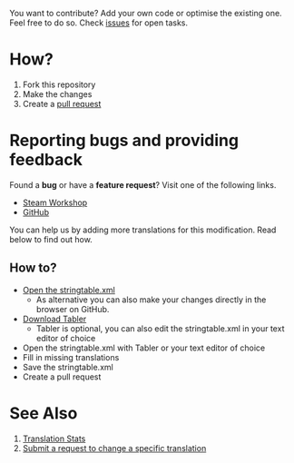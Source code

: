 You want to contribute? Add your own code or optimise the existing one. Feel free to do so.
Check [issues](https://github.com/RevoArma3/3den-Enhanced/issues) for open tasks.

# How?
1. Fork this repository
2. Make the changes
3. Create a [pull request](https://github.com/RevoArma3/3den-Enhanced/pulls)

# Reporting bugs and providing feedback
Found a **bug** or have a **feature request**? Visit one of the following links.

* [Steam Workshop](https://steamcommunity.com/sharedfiles/filedetails/?id=623475643)
* [GitHub](https://github.com/RevoArma3/3den-Enhanced/issue)

You can help us by adding more translations for this modification. Read below to find out how.

## How to?
* [Open the stringtable.xml](https://github.com/R3voA3/3den-Enhanced/blob/master/3denEnhanced/stringtable.xml)
    * As alternative you can also make your changes directly in the browser on GitHub.
* [Download Tabler](https://github.com/bux/tabler/releases)
    * Tabler is optional, you can also edit the stringtable.xml in your text editor of choice
* Open the stringtable.xml with Tabler or your text editor of choice
* Fill in missing translations
* Save the stringtable.xml
* Create a pull request

# See Also
1. [Translation Stats](https://github.com/RevoArma3/3den-Enhanced/blob/master/TRANSLATIONSTATS.md)
2. [Submit a request to change a specific translation](https://github.com/R3voA3/3den-Enhanced/issues/new?assignees=&labels=translation&template=translation_correction.yml)
